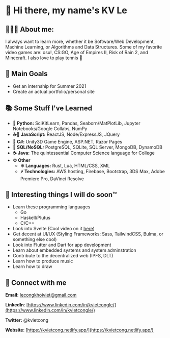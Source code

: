 # 👋 Hi there, my name's KV Le

## 👨🏻‍💻 About me:

I always want to learn more, whether it be Software/Web Development, Machine Learning,
or Algorithms and Data Structures. Some of my favorite video games are: osu!, CS:GO,
Age of Empires II, Risk of Rain 2, and Minecraft. I also love to play tennis 🎾

## 🥇 Main Goals

- Get an internship for Summer 2021
- Create an actual portfolio/personal site

## 📚 Some Stuff I've Learned

- **🐍 Python:** SciKitLearn, Pandas, Seaborn/MatPlotLib,
Jupyter Notebooks/Google Collabs, NumPy
- **☕📜 JavaScript:** ReactJS, Node/ExpressJS, JQuery
- **🎼 C#:** Unity3D Game Engine, ASP.NET, Razor Pages
- **💾 SQL/NoSQL:** PostgreSQL, SQLite, SQL Server, MongoDB, DynamoDB
- **☕ Java:** The quintessential Computer Science language for College
- **⚙ Other**
  - **⚛ Languages:** Rust, Lua, HTML/CSS, XML
  - **⚡ Technologies:** AWS hosting, Firebase, Bootstrap, 3DS Max,
Adobe Premiere Pro, DaVinci Resolve

## 📅 Interesting things I will do soon:tm:

- Learn these programming languages
  - Go
  - Haskell/Plutus
  - C/C++
- Look into Svelte (Cool video on it [here](https://youtu.be/AdNJ3fydeao))
- Get decent at UI/UX (Styling Frameworks: Sass, TailwindCSS, Bulma,
or something else cool)
- Look into Flutter and Dart for app development
- Learn about embedded systems and system adminstration
- Contribute to the decentralized web (IPFS, DLT)
- Learn how to produce music
- Learn how to draw

## 🔌 Connect with me
**Email:** lecongkhoiviet@gmail.com

**LinkedIn**:
[https://www.linkedin.com/in/kvietcongle/](https://www.linkedin.com/in/kvietcongle/)

**Twitter:** @kvietcong

**Website**: [https://kvietcong.netlify.app/](https://kvietcong.netlify.app/)
